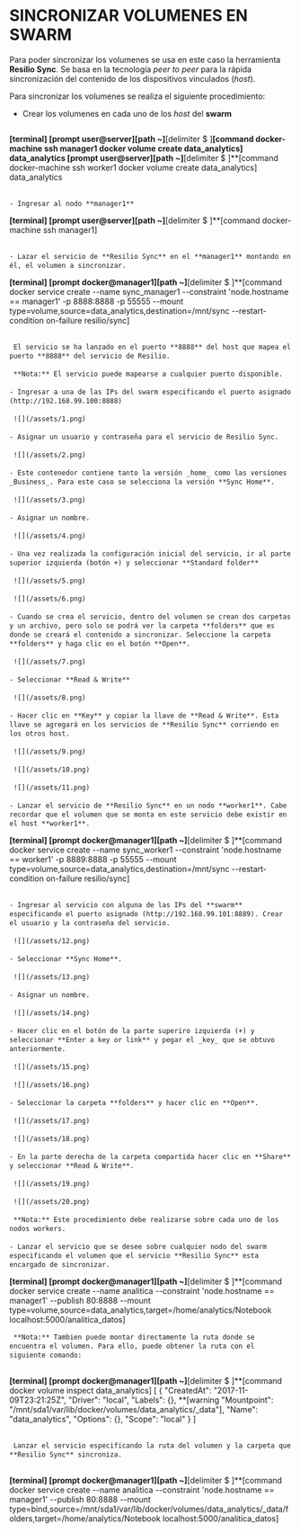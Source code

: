 # SINCRONIZAR VOLUMENES EN SWARM

Para poder sincronizar los volumenes se usa en este caso la herramienta **Resilio Sync**. Se basa en la tecnología _peer to peer_ para la rápida sincronización del contenido de los dispositivos vinculados (_host_).

Para sincronizar los volumenes se realiza el siguiente procedimiento:

* Crear los volumenes en cada uno de los _host_ del **swarm**

  ```
**[terminal]
**[prompt user@server]**[path ~]**[delimiter $ ]**[command docker-machine ssh manager1 docker volume create data_analytics]
data_analytics
**[prompt user@server]**[path ~]**[delimiter $ ]**[command docker-machine ssh worker1 docker volume create data_analytics]
data_analytics
```

- Ingresar al nodo **manager1**

  ```
**[terminal]
**[prompt user@server]**[path ~]**[delimiter $ ]**[command docker-machine ssh manager1]
```

- Lazar el servicio de **Resilio Sync** en el **manager1** montando en él, el volumen a sincronizar.

 ```
**[terminal]
**[prompt docker@manager1]**[path ~]**[delimiter $ ]**[command docker service create --name sync_manager1 --constraint 'node.hostname == manager1' -p 8888:8888 -p 55555 --mount type=volume,source=data_analytics,destination=/mnt/sync --restart-condition on-failure resilio/sync]
```

 El servicio se ha lanzado en el puerto **8888** del host que mapea el puerto **8888** del servicio de Resilio.
 
 **Nota:** El servicio puede mapearse a cualquier puerto disponible.

- Ingresar a una de las IPs del swarm especificando el puerto asignado (http://192.168.99.100:8888)

 ![](/assets/1.png)
 
- Asignar un usuario y contraseña para el servicio de Resilio Sync.

 ![](/assets/2.png)
 
- Este contenedor contiene tanto la versión _home_ como las versiones _Business_. Para este caso se selecciona la versión **Sync Home**.
 
 ![](/assets/3.png)
 
- Asignar un nombre.

 ![](/assets/4.png)

- Una vez realizada la configuración inicial del servicio, ir al parte superior izquierda (botón +) y seleccionar **Standard folder**

 ![](/assets/5.png)
 
 ![](/assets/6.png)
 
- Cuando se crea el servicio, dentro del volumen se crean dos carpetas y un archivo, pero solo se podrá ver la carpeta **folders** que es donde se creará el contenido a sincronizar. Seleccione la carpeta **folders** y haga clic en el botón **Open**.

 ![](/assets/7.png)
 
- Seleccionar **Read & Write**

 ![](/assets/8.png)
 
- Hacer clic en **Key** y copiar la llave de **Read & Write**. Esta llave se agregará en los servicios de **Resilio Sync** corriendo en los otros host.

 ![](/assets/9.png)
 
 ![](/assets/10.png)
 
 ![](/assets/11.png)

- Lanzar el servicio de **Resilio Sync** en un nodo **worker1**. Cabe recordar que el volumen que se monta en este servicio debe existir en el host **worker1**.

  ```
**[terminal]
**[prompt docker@manager1]**[path ~]**[delimiter $ ]**[command docker service create --name sync_worker1 --constraint 'node.hostname == worker1' -p 8889:8888 -p 55555 --mount type=volume,source=data_analytics,destination=/mnt/sync --restart-condition on-failure resilio/sync]
```

- Ingresar al servicio con alguna de las IPs del **swarm** especificando el puerto asignado (http://192.168.99.101:8889). Crear el usuario y la contraseña del servicio.

 ![](/assets/12.png)
 
- Seleccionar **Sync Home**.

 ![](/assets/13.png)
 
- Asignar un nombre.

 ![](/assets/14.png)
 
- Hacer clic en el botón de la parte superiro izquierda (+) y seleccionar **Enter a key or link** y pegar el _key_ que se obtuvo anteriormente.

 ![](/assets/15.png)
 
 ![](/assets/16.png)
 
- Seleccionar la carpeta **folders** y hacer clic en **Open**.

 ![](/assets/17.png)
 
 ![](/assets/18.png)
 
- En la parte derecha de la carpeta compartida hacer clic en **Share** y seleccionar **Read & Write**.

 ![](/assets/19.png)
 
 ![](/assets/20.png)
 
 **Nota:** Este procedimiento debe realizarse sobre cada uno de los nodos workers.
 
- Lanzar el servicio que se desee sobre cualquier nodo del swarm especificando el volumen que el servicio **Resilio Sync** esta encargado de sincronizar. 

  ```
**[terminal]
**[prompt docker@manager1]**[path ~]**[delimiter $ ]**[command docker service create --name analitica --constraint 'node.hostname == manager1' --publish 80:8888 --mount type=volume,source=data_analytics,target=/home/analytics/Notebook localhost:5000/analitica_datos]
```
 **Nota:** Tambien puede montar directamente la ruta donde se encuentra el volumen. Para ello, puede obtener la ruta con el siguiente comando:
 
 ```
**[terminal]
**[prompt docker@manager1]**[path ~]**[delimiter $ ]**[command docker volume inspect data_analytics]
[
    {
        "CreatedAt": "2017-11-09T23:21:25Z",
        "Driver": "local",
        "Labels": {},
**[warning        "Mountpoint": "/mnt/sda1/var/lib/docker/volumes/data_analytics/_data"],
        "Name": "data_analytics",
        "Options": {},
        "Scope": "local"
    }
]
```

 Lanzar el servicio especificando la ruta del volumen y la carpeta que **Resilio Sync** sincroniza.
 
  ```
**[terminal]
**[prompt docker@manager1]**[path ~]**[delimiter $ ]**[command docker service create --name analitica --constraint 'node.hostname == manager1' --publish 80:8888 --mount type=bind,source=/mnt/sda1/var/lib/docker/volumes/data_analytics/_data/folders,target=/home/analytics/Notebook localhost:5000/analitica_datos]
```



